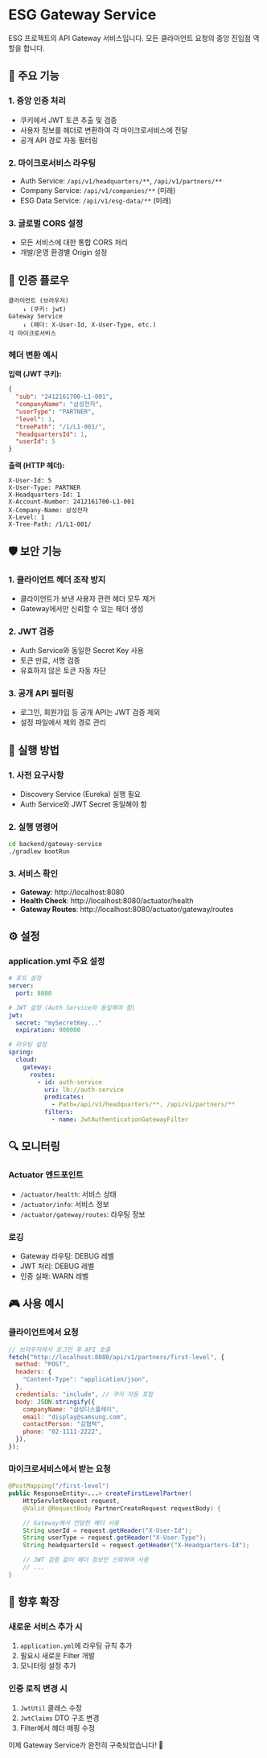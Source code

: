 # ESG Gateway Service

ESG 프로젝트의 API Gateway 서비스입니다. 모든 클라이언트 요청의 중앙 진입점 역할을 합니다.

## 🎯 주요 기능

### 1. **중앙 인증 처리**

- 쿠키에서 JWT 토큰 추출 및 검증
- 사용자 정보를 헤더로 변환하여 각 마이크로서비스에 전달
- 공개 API 경로 자동 필터링

### 2. **마이크로서비스 라우팅**

- Auth Service: `/api/v1/headquarters/**`, `/api/v1/partners/**`
- Company Service: `/api/v1/companies/**` (미래)
- ESG Data Service: `/api/v1/esg-data/**` (미래)

### 3. **글로벌 CORS 설정**

- 모든 서비스에 대한 통합 CORS 처리
- 개발/운영 환경별 Origin 설정

## 🔧 인증 플로우

```
클라이언트 (브라우저)
    ↓ (쿠키: jwt)
Gateway Service
    ↓ (헤더: X-User-Id, X-User-Type, etc.)
각 마이크로서비스
```

### **헤더 변환 예시**

**입력 (JWT 쿠키):**

```json
{
  "sub": "2412161700-L1-001",
  "companyName": "삼성전자",
  "userType": "PARTNER",
  "level": 1,
  "treePath": "/1/L1-001/",
  "headquartersId": 1,
  "userId": 5
}
```

**출력 (HTTP 헤더):**

```
X-User-Id: 5
X-User-Type: PARTNER
X-Headquarters-Id: 1
X-Account-Number: 2412161700-L1-001
X-Company-Name: 삼성전자
X-Level: 1
X-Tree-Path: /1/L1-001/
```

## 🛡️ 보안 기능

### **1. 클라이언트 헤더 조작 방지**

- 클라이언트가 보낸 사용자 관련 헤더 모두 제거
- Gateway에서만 신뢰할 수 있는 헤더 생성

### **2. JWT 검증**

- Auth Service와 동일한 Secret Key 사용
- 토큰 만료, 서명 검증
- 유효하지 않은 토큰 자동 차단

### **3. 공개 API 필터링**

- 로그인, 회원가입 등 공개 API는 JWT 검증 제외
- 설정 파일에서 제외 경로 관리

## 🚀 실행 방법

### **1. 사전 요구사항**

- Discovery Service (Eureka) 실행 필요
- Auth Service와 JWT Secret 동일해야 함

### **2. 실행 명령어**

```bash
cd backend/gateway-service
./gradlew bootRun
```

### **3. 서비스 확인**

- **Gateway**: http://localhost:8080
- **Health Check**: http://localhost:8080/actuator/health
- **Gateway Routes**: http://localhost:8080/actuator/gateway/routes

## ⚙️ 설정

### **application.yml 주요 설정**

```yaml
# 포트 설정
server:
  port: 8080

# JWT 설정 (Auth Service와 동일해야 함)
jwt:
  secret: "mySecretKey..."
  expiration: 900000

# 라우팅 설정
spring:
  cloud:
    gateway:
      routes:
        - id: auth-service
          uri: lb://auth-service
          predicates:
            - Path=/api/v1/headquarters/**, /api/v1/partners/**
          filters:
            - name: JwtAuthenticationGatewayFilter
```

## 🔍 모니터링

### **Actuator 엔드포인트**

- `/actuator/health`: 서비스 상태
- `/actuator/info`: 서비스 정보
- `/actuator/gateway/routes`: 라우팅 정보

### **로깅**

- Gateway 라우팅: DEBUG 레벨
- JWT 처리: DEBUG 레벨
- 인증 실패: WARN 레벨

## 🎮 사용 예시

### **클라이언트에서 요청**

```javascript
// 브라우저에서 로그인 후 API 호출
fetch("http://localhost:8080/api/v1/partners/first-level", {
  method: "POST",
  headers: {
    "Content-Type": "application/json",
  },
  credentials: "include", // 쿠키 자동 포함
  body: JSON.stringify({
    companyName: "삼성디스플레이",
    email: "display@samsung.com",
    contactPerson: "김협력",
    phone: "02-1111-2222",
  }),
});
```

### **마이크로서비스에서 받는 요청**

```java
@PostMapping("/first-level")
public ResponseEntity<...> createFirstLevelPartner(
    HttpServletRequest request,
    @Valid @RequestBody PartnerCreateRequest requestBody) {

    // Gateway에서 전달한 헤더 사용
    String userId = request.getHeader("X-User-Id");
    String userType = request.getHeader("X-User-Type");
    String headquartersId = request.getHeader("X-Headquarters-Id");

    // JWT 검증 없이 헤더 정보만 신뢰하여 사용
    // ...
}
```

## 🔄 향후 확장

### **새로운 서비스 추가 시**

1. `application.yml`에 라우팅 규칙 추가
2. 필요시 새로운 Filter 개발
3. 모니터링 설정 추가

### **인증 로직 변경 시**

1. `JwtUtil` 클래스 수정
2. `JwtClaims` DTO 구조 변경
3. Filter에서 헤더 매핑 수정

이제 Gateway Service가 완전히 구축되었습니다! 🎉
